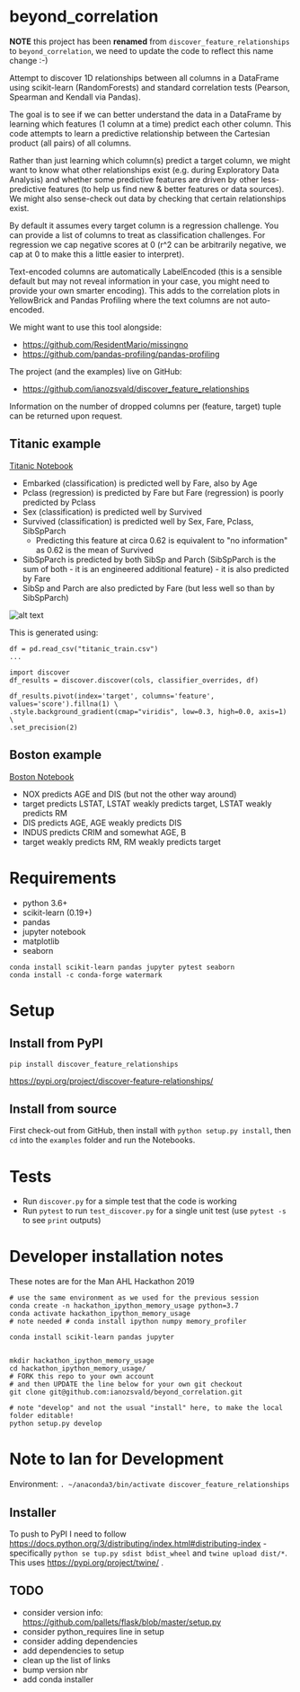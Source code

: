 # beyond_correlation

**NOTE** this project has been **renamed** from `discover_feature_relationships` to `beyond_correlation`, we need to update the code to reflect this name change :-)

Attempt to discover 1D relationships between all columns in a DataFrame using scikit-learn (RandomForests) and standard correlation tests (Pearson, Spearman and Kendall via Pandas). 

The goal is to see if we can better understand the data in a DataFrame by learning which features (1 column at a time) predict each other column. This code attempts to learn a predictive relationship between the Cartesian product (all pairs) of all columns.

Rather than just learning which column(s) predict a target column, we might want to know what other relationships exist (e.g. during Exploratory Data Analysis) and whether some predictive features are driven by other less-predictive features (to help us find new & better features or data sources). We might also sense-check out data by checking that certain relationships exist.

By default it assumes every target column is a regression challenge. You can provide a list of columns to treat as classification challenges. For regression we cap negative scores at 0 (r^2 can be arbitrarily negative, we cap at 0 to make this a little easier to interpret). 

Text-encoded columns are automatically LabelEncoded (this is a sensible default but may not reveal information in your case, you might need to provide your own smarter encoding). This adds to the correlation plots in YellowBrick and Pandas Profiling where the text columns are not auto-encoded.

We might want to use this tool alongside:

* https://github.com/ResidentMario/missingno
* https://github.com/pandas-profiling/pandas-profiling

The project (and the examples) live on GitHub:

* https://github.com/ianozsvald/discover_feature_relationships

Information on the number of dropped columns per (feature, target) tuple can be returned upon request.

## Titanic example

[Titanic Notebook](./examples/example_titanic_discover_feature_relationships.ipynb)

* Embarked (classification) is predicted well by Fare, also by Age
* Pclass (regression) is predicted by Fare but Fare (regression) is poorly predicted by Pclass
* Sex (classification) is predicted well by Survived
* Survived (classification) is predicted well by Sex, Fare, Pclass, SibSpParch
  * Predicting this feature at circa 0.62 is equivalent to "no information" as 0.62 is the mean of Survived
* SibSpParch is predicted by both SibSp and Parch (SibSpParch is the sum of both - it is an engineered additional feature) - it is also predicted by Fare
* SibSp and Parch are also predicted by Fare (but less well so than by SibSpParch)

![alt text](examples/example_titanic_output.png)

This is generated using:
```
df = pd.read_csv("titanic_train.csv")
...

import discover
df_results = discover.discover(cols, classifier_overrides, df)

df_results.pivot(index='target', columns='feature', values='score').fillna(1) \
.style.background_gradient(cmap="viridis", low=0.3, high=0.0, axis=1) \
.set_precision(2)
```

## Boston example

[Boston Notebook](./examples/example_boston_discover_feature_relationships.ipynb)

* NOX predicts AGE and DIS (but not the other way around)
* target predicts LSTAT, LSTAT weakly predicts target, LSTAT weakly predicts RM
* DIS predicts AGE, AGE weakly predicts DIS
* INDUS predicts CRIM and somewhat AGE, B
* target weakly predicts RM, RM weakly predicts target

# Requirements

* python 3.6+
* scikit-learn (0.19+)
* pandas
* jupyter notebook
* matplotlib
* seaborn

```
conda install scikit-learn pandas jupyter pytest seaborn
conda install -c conda-forge watermark
```

# Setup

## Install from PyPI

`pip install discover_feature_relationships`

https://pypi.org/project/discover-feature-relationships/

## Install from source

First check-out from GitHub, then install with ```python setup.py install```, then `cd` into the `examples` folder and run the Notebooks.


# Tests

* Run `discover.py` for a simple test that the code is working 
* Run `pytest` to run `test_discover.py` for a single unit test (use `pytest -s` to see `print` outputs)

# Developer installation notes

These notes are for the Man AHL Hackathon 2019


```
# use the same environment as we used for the previous session
conda create -n hackathon_ipython_memory_usage python=3.7
conda activate hackathon_ipython_memory_usage
# note needed # conda install ipython numpy memory_profiler

conda install scikit-learn pandas jupyter


mkdir hackathon_ipython_memory_usage
cd hackathon_ipython_memory_usage/
# FORK this repo to your own account
# and then UPDATE the line below for your own git checkout
git clone git@github.com:ianozsvald/beyond_correlation.git

# note "develop" and not the usual "install" here, to make the local folder editable!
python setup.py develop 

```

# Note to Ian for Development

Environment: `. ~/anaconda3/bin/activate discover_feature_relationships`

## Installer

To push to PyPI I need to follow https://docs.python.org/3/distributing/index.html#distributing-index - specifically `python se
tup.py sdist bdist_wheel` and `twine upload dist/*`. This uses https://pypi.org/project/twine/ .

## TODO

* consider version info: https://github.com/pallets/flask/blob/master/setup.py
* consider python_requires line in setup
* consider adding dependencies
* add dependencies to setup
* clean up the list of links
* bump version nbr
* add conda installer

